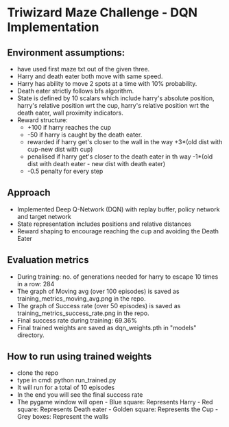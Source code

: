# Triwizard Maze Challenge - DQN Implementation

## Environment assumptions:
- have used first maze txt out of the given three.
- Harry and death eater both move with same speed.
- Harry has ability to move 2 spots at a time with 10% probability.
- Death eater strictly follows bfs algorithm.
- State is defined by 10 scalars which include harry's absolute position, harry's relative position wrt the cup, harry's relative position wrt the death eater, wall proximity indicators.
- Reward structure:
    - +100 if harry reaches the cup
    - -50 if harry is caught by the death eater.
    - rewarded if harry get's closer to the wall in the way +3*(old dist with cup-new dist with cup)
    - penalised if harry get's closer to the death eater in th way -1*(old dist with death eater - new dist with death eater)
    - -0.5 penalty for every step
  
## Approach
- Implemented Deep Q-Network (DQN) with replay buffer, policy network and target network
- State representation includes positions and relative distances
- Reward shaping to encourage reaching the cup and avoiding the Death Eater

## Evaluation metrics
- During training: no. of generations needed for harry to escape 10 times in a row: 284
- The graph of Moving avg (over 100 episodes) is saved as training_metrics_moving_avg.png in the repo.
- The graph of Success rate (over 50 episodes) is saved as training_metrics_success_rate.png in the repo.
- Final success rate during training: 69.36%
- Final trained weights are saved as dqn_weights.pth in "models" directory.
  
## How to run using trained weights
- clone the repo
- type in cmd: python run_trained.py
- It will run for a total of 10 episodes
- In the end you will see the final success rate
- The pygame window will open
      - Blue square: Represents Harry
      - Red square: Represents Death eater
      - Golden square: Represents the Cup
      - Grey boxes: Represent the walls
